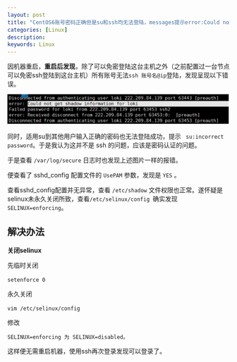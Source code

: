 ```yaml
---
layout: post
title: "CentOS6账号密码正确但是su和ssh均无法登陆，messages提示error:Could not get shadow information for user"
categories: [Linux]
description: 
keywords: Linux
---
```


因机器重启，**重启后发现**，除了可以免密登陆这台主机之外（之前配置过一台节点可以免密ssh登陆到这台主机）所有账号无法`ssh 账号名@ip`登陆，发现呈现以下错误。



![ssh-error](/images/posts/linux/ssh-error-01.png)

同时，适用su到其他用户输入正确的密码也无法登陆成功，提示 ` su:incorrect password`。于是我认为这并不是 ssh 的问题，应该是密码认证的问题。

于是查看 `/var/log/secure` 日志时也发现上述图片一样的报错。



便查看了 sshd_config 配置文件的 `UsePAM` 参数，发现是 `YES` 。

查看sshd_config配置并无异常，查看 `/etc/shadow` 文件权限也正常。遂怀疑是selinux未永久关闭所致，查看`/etc/selinux/config `确实发现`SELINUX=enforcing`。 


## 解决办法

**关闭selinux**

先临时关闭

`setenforce 0`

永久关闭

`vim /etc/selinux/config`

修改

`SELINUX=enforcing 为 SELINUX=disabled。`

这样便无需重启机器，使用ssh再次登录发现可以登录了。

